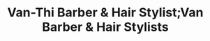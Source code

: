 ---
title: "Van-Thi Barber & Hair Stylist;Van Barber & Hair Stylists"
url: /toronto/van-thi-barber-and-hair-stylist-van-barber-and-hair-stylists/
shop: hairdresser
---